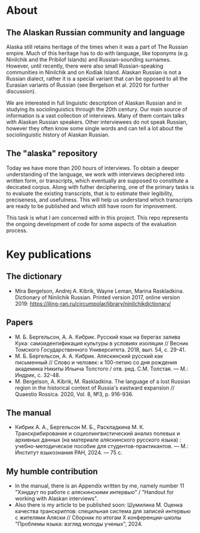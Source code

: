 # About
## The Alaskan Russian community and language
Alaska still retains heritage of the times when it was a part of The Russian empire. Much of this heritage has to do with language, like toponyms (e.g. Ninilchik and the Pribilof Islands) and Russian-sounding surnames. However, until recently, there were also small Russian-speaking communities in Ninilchik and on Kodiak Island. Alaskan Russian is not a Russian dialect, rather it is a special variant that can be opposed to all the Eurasian variants of Russian (see Bergelson et al. 2020 for further discussion).


We are interested in full linguistic description of Alaskan Russian and in studying its sociolinguistics through the 20th century. Our main source of information is a vast collection of interviews. Many of them contain talks with Alaskan Russian speakers. Other interviewees do not speak Russian, however they often know some single words and can tell a lot about the sociolinguistic history of Alaskan Russian.


## The "alaska" repository
Today we have more than 200 hours of interviews. To obtain a deeper understanding of the language, we work with interviews deciphered into written form, or transcripts, which eventually are supposed to constitute a decicated corpus. Along with futher deciphering, one of the primary tasks is to evaluate the existing transcripts, that is to estimate their legibility, preciseness, and usefulness. This will help us understand which transcripts are ready to be published and which still have room for improvement.


This task is what I am concerned with in this project. This repo represents the ongoing development of code for some aspects of the evaluation process.


# Key publications
## The dictionary
* Mira Bergelson, Andrej A. Kibrik, Wayne Leman, Marina Raskladkina. Dictionary of Ninilchik Russian. Printed version 2017, online version 2019: https://iling-ran.ru/circumpolar/library/ninilchikdictionary/
## Papers
* М. Б. Бергельсон, А. А. Кибрик. Русский язык на берегах залива Кука: самоидентификация культуры в условиях изоляции // Весник Томского Государственного Университета. 2018, вып. 54, с. 29-41.
* М. Б. Бергельсон, А. А. Кибрик. Аляскинский русский как письменный // Слово и человек: к 100-летию со дня рождения академика Никиты Ильича Толстого / отв. ред. С.М. Толстая. — М.: Индрик, с. 32-48.
* M. Bergelson, A. Kibrik, M. Raskladkina. The language of a lost Russian region in the historical context of Russia's eastward expansion // Quaestio Rossica. 2020, Vol. 8, №3, p. 916-936.
## The manual
* Кибрик А. А., Бергельсон М. Б., Раскладкина М. К. Транскрибирование и социолингвистический анализ полевых и архивных данных (на материале аляскинского русского языка) : учебно-методическое пособие для студентов-практикантов. — М.: Институт языкознания РАН, 2024. — 75 с.
## My humble contribution
* In the manual, there is an Appendix written by me, namely number 11 "Хэндаут по работе с аляскинскими интервью" / "Handout for working with Alaskan interviews".
* Also there is my article to be published soon: Шумилина М. Оценка качества транскриптов: специльная система для записей интервью с жителями Аляски // Сборник по итогам X конференции-школы "Проблемы языка: взгляд молоды ученых", 2024.
